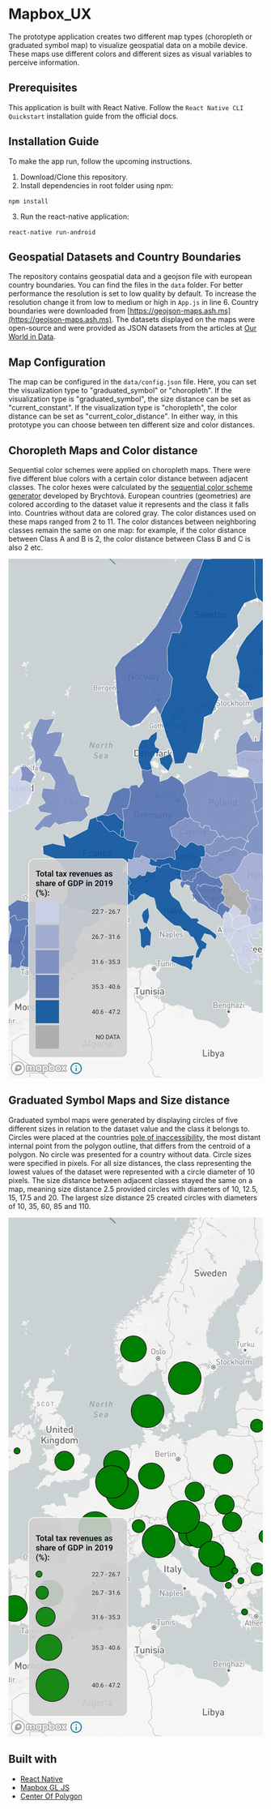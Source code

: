 # Mapbox_UX

The prototype application creates two different map types (choropleth or graduated symbol map) to visualize geospatial data on a mobile device. These maps use different colors and different sizes as visual variables to perceive information. 

## Prerequisites

This application is built with React Native. Follow the `React Native CLI Quickstart` installation guide from the official docs.

## Installation Guide

To make the app run, follow the upcoming instructions.

1. Download/Clone this repository.
2. Install dependencies in root folder using npm:
```
npm install
```
3. Run the react-native application:
```
react-native run-android
```

## Geospatial Datasets and Country Boundaries
The repository contains geospatial data and a geojson file with european country boundaries. You can find the files in the `data` folder. For better performance the resolution is set to low quality by default. To increase the resolution change it from low to medium or high in `App.js` in line 6. Country boundaries were downloaded from [https://geojson-maps.ash.ms](https://geojson-maps.ash.ms). The datasets displayed on the maps were open-source and were provided as JSON datasets from the articles at [Our World in Data](https://ourworldindata.org). 

## Map Configuration
The map can be configured in the `data/config.json` file. Here, you can set the visualization type to "graduated_symbol" or "choropleth". If the visualization type is "graduated_symbol", the size distance can be set as "current_constant". If the visualization type is "choropleth", the color distance can be set as "current_color_distance". In either way, in this prototype you can choose between ten different size and color distances. 

## Choropleth Maps and Color distance
Sequential color schemes were applied on choropleth maps. There were five different blue colors with a certain color distance between adjacent classes. The color hexes were calculated by the [sequential color scheme generator](http://eyetracking.upol.cz/color/) developed by Brychtová. European countries (geometries) are colored according to the dataset value it represents and the class it falls into. Countries without data are colored gray. The color distances used on these maps ranged from 2 to 11. The color distances between neighboring classes remain the same on one map: for example, if the color distance between Class A and B is 2, the color distance between Class B and C is also 2 etc.

![plot](./screenshots/chm_screenshot.jpg)

## Graduated Symbol Maps and Size distance
Graduated symbol maps were generated by displaying circles of five different sizes in relation to the dataset value and the class it belongs to. Circles were placed at the countries [pole of inaccessibility](https://inaccessibility.net/calculating-poles-of-inaccessibility/), the most distant internal point from the polygon outline, that differs from the centroid of a polygon. No circle was presented for a country without data. Circle sizes were specified in pixels. For all size distances, the class representing the lowest values of the dataset were represented with a circle diameter of 10 pixels. The size distance between adjacent classes stayed the same on a map, meaning size distance 2.5 provided circles with diameters of 10, 12.5, 15, 17.5 and 20. The largest size distance 25 created circles with diameters of 10, 35, 60, 85 and 110.

![plot](./screenshots/gsm_screenshot.jpg)

## Built with
- [React Native](https://reactnative.dev)
- [Mapbox GL JS](https://github.com/rnmapbox/maps)
- [Center Of Polygon](https://github.com/mapbox/polylabel)
